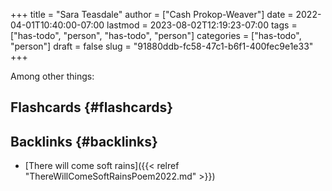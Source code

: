 +++
title = "Sara Teasdale"
author = ["Cash Prokop-Weaver"]
date = 2022-04-01T10:40:00-07:00
lastmod = 2023-08-02T12:19:23-07:00
tags = ["has-todo", "person", "has-todo", "person"]
categories = ["has-todo", "person"]
draft = false
slug = "91880ddb-fc58-47c1-b6f1-400fec9e1e33"
+++

Among other things:


## Flashcards {#flashcards}


## Backlinks {#backlinks}

-   [There will come soft rains]({{< relref "ThereWillComeSoftRainsPoem2022.md" >}})
